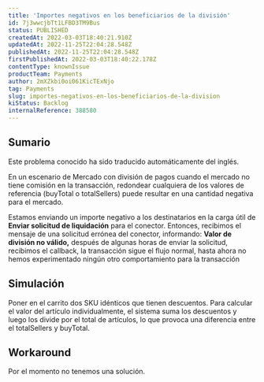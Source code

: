 ```yaml
---
title: 'Importes negativos en los beneficiarios de la división'
id: 7j3wwcjbTt1LFBD3TM9Bus
status: PUBLISHED
createdAt: 2022-03-03T18:40:21.910Z
updatedAt: 2022-11-25T22:04:28.548Z
publishedAt: 2022-11-25T22:04:28.548Z
firstPublishedAt: 2022-03-03T18:40:22.178Z
contentType: knownIssue
productTeam: Payments
author: 2mXZkbi0oi061KicTExNjo
tag: Payments
slug: importes-negativos-en-los-beneficiarios-de-la-division
kiStatus: Backlog
internalReference: 388580
---
```


## Sumario

<div class="alert alert-info">
  <p>Este problema conocido ha sido traducido automáticamente del inglés.</p>
</div>


En un escenario de Mercado con división de pagos cuando el mercado no tiene comisión en la transacción, redondear cualquiera de los valores de referencia (buyTotal o totalSellers) puede resultar en una cantidad negativa para el mercado.


Estamos enviando un importe negativo a los destinatarios en la carga útil de **Enviar solicitud de liquidación** para el conector.
Entonces, recibimos el mensaje de una solicitud errónea del conector, informando: **Valor de división no válido,** después de algunas horas de enviar la solicitud, recibimos el callback, la transacción sigue el flujo normal, hasta ahora no hemos experimentado ningún otro comportamiento para la transacción




## Simulación


Poner en el carrito dos SKU idénticos que tienen descuentos. Para calcular el valor del artículo individualmente, el sistema suma los descuentos y luego los divide por el total de artículos, lo que provoca una diferencia entre el totalSellers y buyTotal.



## Workaround


Por el momento no tenemos una solución.

